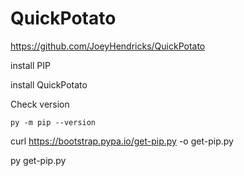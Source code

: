 # QuickPotato

https://github.com/JoeyHendricks/QuickPotato

install PIP 

install QuickPotato

Check version 

```py -m pip --version```

curl https://bootstrap.pypa.io/get-pip.py -o get-pip.py

py get-pip.py